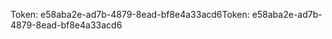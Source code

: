<span data-ttu-id="37f36-101">Token: e58aba2e-ad7b-4879-8ead-bf8e4a33acd6</span><span class="sxs-lookup"><span data-stu-id="37f36-101">Token: e58aba2e-ad7b-4879-8ead-bf8e4a33acd6</span></span>